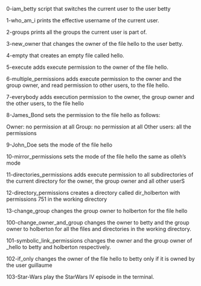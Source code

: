 0-iam_betty
script that switches the current user to the user betty

1-who_am_i
prints the effective username of the current user.

2-groups
prints all the groups the current user is part of.

3-new_owner
that changes the owner of the file hello to the user betty.

4-empty
that creates an empty file called hello.

5-execute
adds execute permission to the owner of the file hello.

6-multiple_permissions
adds execute permission to the owner and the group owner, and read permission to other users, to the file hello.

7-everybody
adds execution permission to the owner, the group owner and the other users, to the file hello

8-James_Bond
 sets the permission to the file hello as follows:

Owner: no permission at all
Group: no permission at all
Other users: all the permissions

9-John_Doe
sets the mode of the file hello

10-mirror_permissions
sets the mode of the file hello the same as olleh’s mode

11-directories_permissions
adds execute permission to all subdirectories of the current directory for the owner, the group owner and all other userS

12-directory_permissions
creates a directory called dir_holberton with permissions 751 in the working directory

13-change_group
changes the group owner to holberton for the file hello

100-change_owner_and_group
changes the owner to betty and the group owner to holberton for all the files and directories in the working directory.

101-symbolic_link_permissions
changes the owner and the group owner of _hello to betty and holberton respectively.

102-if_only
changes the owner of the file hello to betty only if it is owned by the user guillaume

103-Star-Wars
play the StarWars IV episode in the terminal.

